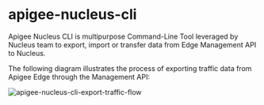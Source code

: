 # apigee-nucleus-cli
Apigee Nucleus CLI is multipurpose Command-Line Tool leveraged by Nucleus team to export, import or transfer data from Edge Management API to Nucleus.

The following diagram illustrates the process of exporting traffic data from Apigee Edge through the Management API:
 
![apigee-nucleus-cli-export-traffic-flow](https://gitlab.apigee.com/nucleus/apigee-nucleus-cli/raw/master/images/apigee-nucleus-cli-export-traffic-flow.png)